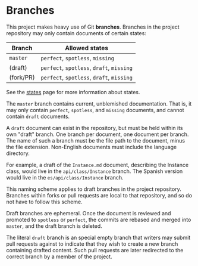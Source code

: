 # Branches
This project makes heavy use of Git **branches**. Branches in the project
repository may only contain documents of certain states:

Branch    | Allowed states
----------|---------------
`master`  | `perfect`, `spotless`, `missing`
(draft)   | `perfect`, `spotless`, `draft`, `missing`
(fork/PR) | `perfect`, `spotless`, `draft`, `missing`

See the [states](states.md) page for more information about states.

The `master` branch contains current, unblemished documentation. That is, it may
only contain `perfect`, `spotless`, and `missing` documents, and cannot contain
`draft` documents.

A `draft` document can exist in the repository, but must be held within its own
"draft" branch. One branch per document, one document per branch. The name of
such a branch must be the file path to the document, minus the file extension.
Non-English documents must include the language directory.

For example, a draft of the `Instance.md` document, describing the Instance
class, would live in the `api/class/Instance` branch. The Spanish version would
live in the `es/api/class/Instance` branch.

This naming scheme applies to draft branches in the project repository. Branches
within forks or pull requests are local to that repository, and so do not have
to follow this scheme.

Draft branches are ephemeral. Once the document is reviewed and promoted to
`spotless` or `perfect`, the commits are rebased and merged into `master`, and
the draft branch is deleted.

The literal `draft` branch is an special empty branch that writers may submit
pull requests against to indicate that they wish to create a new branch
containing drafted content. Such pull requests are later redirected to the
correct branch by a member of the project.

